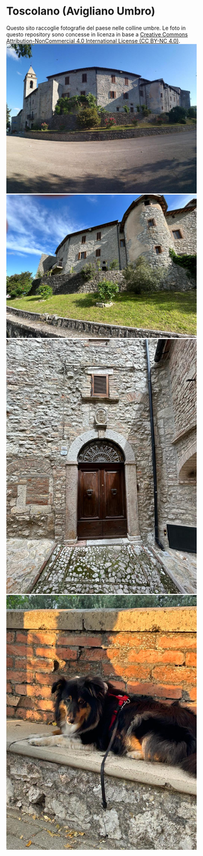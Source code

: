 # Toscolano (Avigliano Umbro)
Questo sito raccoglie fotografie del paese nelle colline umbre.
Le foto in questo repository sono concesse in licenza in base a [Creative Commons Attribution-NonCommercial 4.0 International License (CC BY-NC 4.0)](https://creativecommons.org/licenses/by-nc/4.0/legalcode).
![Toscolano](toscolano1.jpg)
![Toscolano](toscolano2.jpg)
![Toscolano](toscolano3.jpg)
![Toscolano](toscolano4.jpg)
